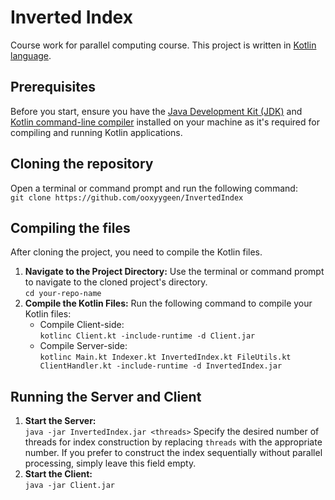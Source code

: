 # Inverted Index
Course work for parallel computing course. 
This project is written in [Kotlin language](https://kotlinlang.org/).

## Prerequisites
Before you start, ensure you have the [Java Development Kit (JDK)](https://www.oracle.com/java/technologies/downloads/) 
and [Kotlin command-line compiler](https://kotlinlang.org/docs/command-line.html) installed on your machine as it's required 
for compiling and running Kotlin applications.

## Cloning the repository
Open a terminal or command prompt and run the following command:<br>
```git clone https://github.com/ooxyygeen/InvertedIndex```

## Compiling the files
After cloning the project, you need to compile the Kotlin files.
1. **Navigate to the Project Directory:** Use the terminal or command prompt to navigate to the cloned 
project's directory.<br>
```cd your-repo-name```
2. **Compile the Kotlin Files:** Run the following command to compile your Kotlin files:  
   - Compile Client-side:<br>
   ```kotlinc Client.kt -include-runtime -d Client.jar```
   - Compile Server-side:<br>
   ```kotlinc Main.kt Indexer.kt InvertedIndex.kt FileUtils.kt ClientHandler.kt -include-runtime -d InvertedIndex.jar```

## Running the Server and Client
1. **Start the Server:**<br>
```java -jar InvertedIndex.jar <threads>```
Specify the desired number of threads for index construction by replacing `threads` with the 
appropriate number. If you prefer to construct the index sequentially without parallel 
processing, simply leave this field empty.
2. **Start the Client:**<br>
```java -jar Client.jar```
